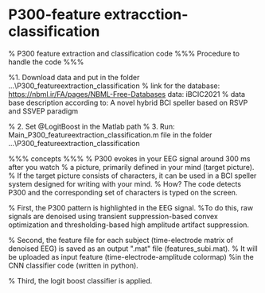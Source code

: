 # P300-feature extracction-classification

% P300 feature extraction and classification code
%%% Procedure to handle the code %%%

%1. Download data and put in the folder ...\P300_featureextraction_classification
%  link for the database: https://nbml.ir/FA/pages/NBML-Free-Databases data: iBCIC2021 
% data base description according to: A novel hybrid BCI speller based on RSVP and SSVEP paradigm

% 2. Set @LogitBoost in the Matlab path 
% 3. Run: Main_P300_featureextraction_classification.m file in the folder ...\P300_featureextraction_classification



%%% concepts %%%
% P300 evokes in your EEG signal around 300 ms after you watch 
% a picture, primarily defined in your mind (target picture).
% If the target picture consists of characters, it can be used in a BCI speller system designed for writing with your mind.
% How? The code detects P300 and the corresponding set of characters is typed on the screen.

% First, the P300 pattern is highlighted in the EEG signal. 
%To do this, raw signals are denoised using transient suppression-based convex optimization and thresholding-based high amplitude artifact suppression.

% Second, the feature file for each subject (time-electrode matrix of denoised EEG) is saved as an output ".mat" file (features_subi.mat). 
% It will be uploaded as input feature (time-electrode-amplitude colormap)
%in the CNN classifier code (written in python).
 
% Third, the logit boost classifier is applied.
